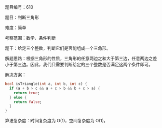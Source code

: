 题目编号：610

题目：判断三角形

难度：简单

考察范围：数学、条件判断

题干：给定三个整数，判断它们是否能组成一个三角形。

解题思路：根据三角形的性质，三角形的任意两边之和大于第三边，任意两边之差小于第三边。因此，我们只需要判断给定的三个整数是否满足这两个条件即可。

解决方案：

```dart
bool isTriangle(int a, int b, int c) {
  if (a + b > c && a + c > b && b + c > a) {
    return true;
  } else {
    return false;
  }
}
```

算法复杂度：时间复杂度为 O(1)，空间复杂度为 O(1)。